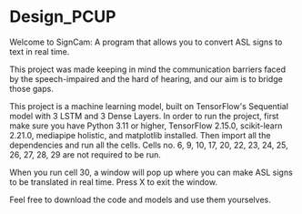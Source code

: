 # Design_PCUP
Welcome to SignCam: A program that allows you to convert ASL signs to text in real time.

This project was made keeping in mind the communication barriers faced by the speech-impaired and the hard of hearing, and our aim is to bridge those gaps.

This project is a machine learning model, built on TensorFlow's Sequential model with 3 LSTM and 3 Dense Layers. In order to run the project, first make sure you have Python 3.11 or higher, TensorFlow 2.15.0, scikit-learn 2.21.0, mediapipe holistic, and matplotlib installed. Then import all the dependencies and run all the cells. Cells no. 6, 9, 10, 17, 20, 22, 23, 24, 25, 26, 27, 28, 29 are not required to be run.

When you run cell 30, a window will pop up where you can make ASL signs to be translated in real time. Press X to exit the window.

Feel free to download the code and models and use them yourselves.
